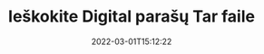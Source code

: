 ---
############################# Static ############################
layout: "auto-gen-signature"
date: 2022-03-01T15:12:22
draft: false
operation: Search
signaturetype: Digital
fileformat: Tar
productName: .NET
lang: lt
productCode: net
otherformats: pdf doc docx docm dot dotx odt ott xls xlsx xlsm xlsb ods ots xltx xltm pptx pptm
breadcrumb: Search Digital signatures at Tar with C#

############################# Head ############################
head_title: "Ieškokite Digital parašų Tar faile C#"
head_description: "Naudokite .NET, norėdami ieškoti Digital parašų Tar failuose naudodami kelias kodo eilutes."

############################# Header ############################
title: "Ieškokite Digital parašų Tar faile"
description: ".NET savoji API leidžia ieškoti Digital parašų jau pasirašytuose Tar failuose. Atlikite išplėstinę el. parašo paiešką savo Tar dokumentuose naudodami kelias kodo eilutes."
bg_image: "https://cms.admin.containerize.com/templates/aspose/App_Themes/V3/images/bg/header1.png"
bg_overlay: false
button:
    enable: true

############################# SubMenu ############################
submenu:
    enable: true

    left:
        img_alt: "GroupDocs.Signature for .NET"
        image: "https://cms.admin.containerize.com/templates/groupdocs/images/product-logos/90x90-noborder/groupdocsature-net.png"
        product: "GroupDocs.Signature"
        platform: ".NET"



############################# About ############################
about:
    enable: true
    title: "Apie GroupDocs.Signature for .NET API"
    content: |
        [GroupDocs.Signature for .NET](https://products.groupdocs.com/signature/net/) teikia .NET API, skirtą dokumentams apdoroti naudojant įvairius parašo tipus, pvz., tekstus, vaizdus, ​​skaitmeninius sertifikatus, brūkšninius kodus, QR kodus, antspaudus ar metaduomenis. Vartotojai gali pridėti, ištrinti, atnaujinti, tikrinti arba ieškoti elektroninių parašų PDF rinkmenose, MS Word dokumentuose, MS Excel darbaknygėse, MS PowerPoint pristatymuose, Adobe Photoshop failuose ir įvairiuose vaizdo formatuose, su papildoma pagalba prireikus tinkinti parašų ypatybes.
    

############################# Steps ############################
steps:
    enable: true
    title_left: "Kaip ieškoti Digital parašų Tar"
    content_left: |
        [GroupDocs.Signature for .NET](https://products.groupdocs.com/signature/net/) leidžia .NET kūrėjams lengviau ieškoti Digital parašų Tar failuose iš savo programų, atlikdami kelis paprastus veiksmus.
        
        * Sukurkite naują Signature klasės egzempliorių ir nurodykite šaltinio dokumento kelią kaip konstruktoriaus parametrą.
        * Sukurkite paieškos parinkčių objektą pagal savo reikalavimus ir nurodykite paieškos parinktis.
        * Iškvieskite Signature klasės egzemplioriaus paieškos metodą ir perduokite jam paieškos parinktis.
        * Apdorokite paieškos rezultatus pagal savo poreikius.

    title_right: "Sistemos reikalavimai"
    content_right: |
        GroupDocs.Signature for .NET palaikomos visose pagrindinėse platformose ir operacinėse sistemose. Prieš vykdydami toliau pateiktą kodą, įsitikinkite, kad jūsų sistemoje yra įdiegtos šios būtinos sąlygos.

        * Operacinės sistemos: Microsoft Windows, Linux, MacOS
        * Kūrimo aplinkos: Microsoft Visual Studio, Xamarin, MonoDevelop
        * Frameworks: .NET Framework, .NET Standard, .NET Core, Mono
        * Atsisiųskite naujausią GroupDocs.Signature for .NET versiją iš [Nuget](https://www.nuget.org/packages/groupdocs.signature)
         
    code: |
        ```csharp    
                
        // Set up input Tar file
        string filePath = "input.tar";

        // Instantiate Signature for input file
        using (GroupDocs.Signature.Signature signature = new GroupDocs.Signature.Signature(filePath))
        {
                //Create search options
                DigitalSearchOptions options = new DigitalSearchOptions()
                {
                    // specify special search criteria
                    Comments = "Approved",
                    // specify date range period of signature
                    SignDateTimeFrom = new DateTime(year: 2020, month: 01, day: 01),
                    SignDateTimeTo = new DateTime(year: 2020, month: 12, day: 31)
                };

                // search for Digital signatures in Tar document
                List<DigitalSignature> signatures = signature.Search<DigitalSignature>(options);

                // process signatures which were found                
                foreach (DigitalSignature item in signatures)
                {
                    //...
                }
        }

        ```

############################# Demos ############################
demos:
    enable: true
    title: "Ieškokite Digital elektroninių parašų tiesioginės demonstracijos"
    content: |
       Dabar ieškokite dokumente įvairių elektroninių parašų prie Tar failų, apsilankę [GroupDocs.Signature App](https://products.groupdocs.app/signature/family) svetainėje.

        
############################# More Formats ############################
more_formats:
    enable: true
    title: "Ieškokite kitų Digital parašų naudodami C#"
    content: |
        "Elektroninių parašų paieška įvairiuose dokumentuose. Raskite parašus iš vieno iš populiarių failų formatų, kaip parodyta toliau."
    format: 
           
       
back_to_top:
    enable: true
---